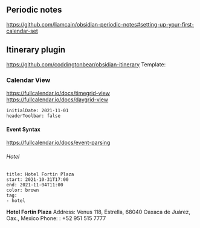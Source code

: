 
## Periodic notes
https://github.com/liamcain/obsidian-periodic-notes#setting-up-your-first-calendar-set


## Itinerary plugin
https://github.com/coddingtonbear/obsidian-itinerary
Template:

### Calendar View
https://fullcalendar.io/docs/timegrid-view
https://fullcalendar.io/docs/daygrid-view
```itinerary
initialDate: 2021-11-01
headerToolbar: false

```
#### Event Syntax
https://fullcalendar.io/docs/event-parsing
###### Hotel
```itinerary-event
title: Hotel Fortin Plaza
start: 2021-10-31T17:00
end: 2021-11-04T11:00
color: brown
tag:
- hotel
```
**Hotel Fortin Plaza**
Address: Venus 118, Estrella, 68040 Oaxaca de Juárez, Oax., Mexico
Phone: : +52 951 515 7777

